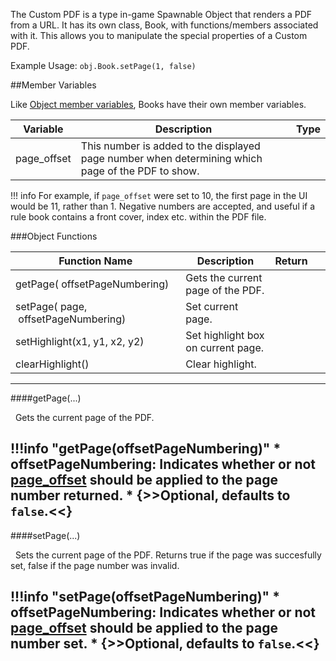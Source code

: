 The Custom PDF is a type in-game Spawnable Object that renders a PDF from a URL. It has its own class, Book, with functions/members associated with it. This allows you to manipulate the special properties of a Custom PDF.

Example Usage: `obj.Book.setPage(1, false)`

##Member Variables

Like [Object member variables](object.md#member-variables), Books have their own member variables.

Variable | Description | Type
-- | -- | :--
<a class="anchor" id="page_offset"></a>page_offset | This number is added to the displayed page number when determining which page of the PDF to show.  | [<span class="tag int"></span>](types.md)

!!! info
    For example, if `page_offset` were set to 10, the first page in the UI would be 11, rather than 1. Negative numbers are accepted, and useful if a rule book contains a front cover, index etc. within the PDF file.

###Object Functions

Function Name | Description | Return | &nbsp;
-- | -- | -- | --:
<a class="anchor" id="getpage"></a>getPage([<span class="tag boo"></span>](types.md)&nbsp;offsetPageNumbering) | Gets the current page of the PDF. | [<span class="ret int"></span>](types.md) | [<span class="i"></span>](#getpage)
<a class="anchor" id="setpage"></a>setPage([<span class="tag int"></span>](types.md)&nbsp;page, [<span class="tag boo"></span>](types.md)&nbsp;offsetPageNumbering) | Set current page. | [<span class="ret boo"></span>](types.md)| [<span class="i"></span>](#setpage)
<a class="anchor" id="sethighlight"></a>setHighlight(x1, y1, x2, y2) | Set highlight box on current page. | [<span class="ret boo"></span>](types.md)
<a class="anchor" id="clearhighlight"></a>clearHighlight() | Clear highlight. | [<span class="ret boo"></span>](types.md)

---

####getPage(...)

[<span class="ret int"></span>](types.md)&nbsp; Gets the current page of the PDF.

!!!info "getPage(offsetPageNumbering)"
	* [<span class="tag boo"></span>](types.md) **offsetPageNumbering**: Indicates whether or not [page_offset](#page_offset) should be applied to the page number returned.
        * {>>Optional, defaults to `false`.<<}
---

####setPage(...)

[<span class="ret boo"></span>](types.md)&nbsp; Sets the current page of the PDF. Returns true if the page was succesfully set, false if the page number was invalid.

!!!info "setPage(offsetPageNumbering)"
	* [<span class="tag boo"></span>](types.md) **offsetPageNumbering**: Indicates whether or not [page_offset](#page_offset) should be applied to the page number set.
        * {>>Optional, defaults to `false`.<<}
---
